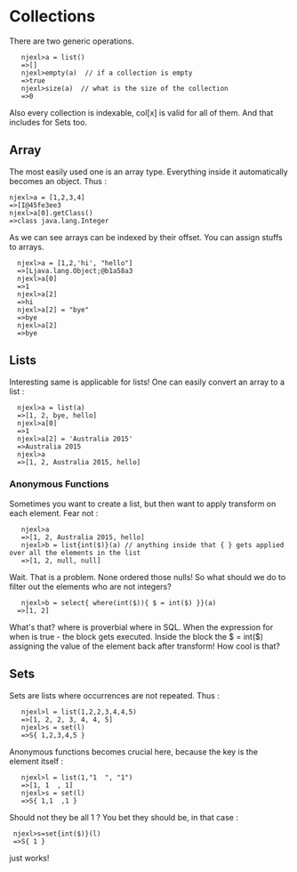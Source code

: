 # Collections 

There are two generic operations.

       njexl>a = list()
       =>[]
       njexl>empty(a)  // if a collection is empty 
       =>true 
       njexl>size(a)  // what is the size of the collection 
       =>0 

Also every collection is indexable, col[x] is valid for all of them. And that includes for Sets too.

## Array
The most easily used one is an array type. Everything inside it automatically becomes an object.
Thus : 

    njexl>a = [1,2,3,4] 
    =>[I@45fe3ee3
    njexl>a[0].getClass()
    =>class java.lang.Integer

As we can see arrays can be indexed by their offset. 
You can assign stuffs to arrays.

      njexl>a = [1,2,'hi', "hello"]
      =>[Ljava.lang.Object;@b1a58a3
      njexl>a[0]
      =>1
      njexl>a[2]
      =>hi
      njexl>a[2] = "bye"
      =>bye
      njexl>a[2]
      =>bye

## Lists 
Interesting same is applicable for lists! One can easily convert an array to a list : 

      njexl>a = list(a)
      =>[1, 2, bye, hello] 
      njexl>a[0]
      =>1
      njexl>a[2] = 'Australia 2015'
      =>Australia 2015
      njexl>a
      =>[1, 2, Australia 2015, hello] 

### Anonymous Functions 

Sometimes you want to create a list, but then want to apply transform on each element.
Fear not : 

       njexl>a
       =>[1, 2, Australia 2015, hello]
       njexl>b = list{int($)}(a) // anything inside that { } gets applied over all the elements in the list 
       =>[1, 2, null, null]

Wait. That is a problem. 
None ordered those nulls!  So what should we do to filter out the elements who are not integers?
      
       njexl>b = select{ where(int($)){ $ = int($) }}(a)
      =>[1, 2]

What's that? where is proverbial where in SQL. When the expression for when is true - the block gets executed.
Inside the block the $ = int($) assigning the value of the element back after transform!
How cool is that?

## Sets
Sets are lists where occurrences are not repeated.
Thus : 

       njexl>l = list(1,2,2,3,4,4,5)
       =>[1, 2, 2, 3, 4, 4, 5]
       njexl>s = set(l)
       =>S{ 1,2,3,4,5 }


Anonymous functions becomes crucial here, because the key is the element itself : 


       njexl>l = list(1,"1  ", "1") 
       =>[1, 1  , 1]
       njexl>s = set(l)
       =>S{ 1,1  ,1 }

Should not they be all 1 ? You bet they should be, in that case : 

     njexl>s=set{int($)}(l)
     =>S{ 1 }

just works!  




